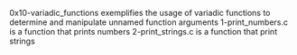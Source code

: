 0x10-variadic_functions exemplifies the usage of variadic functions to determine and manipulate unnamed function arguments
1-print_numbers.c is a function that prints numbers
2-print_strings.c is a function that print strings
